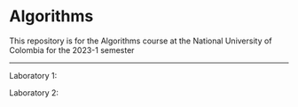 # Algorithms

This repository is for the Algorithms course at the National University of Colombia for the 2023-1 semester

---

Laboratory 1:



Laboratory 2:
